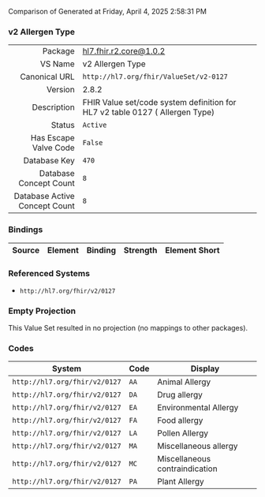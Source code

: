Comparison of 
Generated at Friday, April 4, 2025 2:58:31 PM

### v2 Allergen Type

|      |     |
| ---: | --- |
| Package | hl7.fhir.r2.core@1.0.2 |
| VS Name | v2 Allergen Type |
| Canonical URL | `http://hl7.org/fhir/ValueSet/v2-0127` |
| Version | 2.8.2 |
| Description | FHIR Value set/code system definition for HL7 v2 table 0127 ( Allergen Type) |
| Status | `Active` |
| Has Escape Valve Code | `False` |
| Database Key | `470` |
| Database Concept Count | `8` |
| Database Active Concept Count | `8` |
### Bindings

| Source | Element | Binding | Strength | Element Short |
| ------ | ------- | ------- | -------- | ------------- |

### Referenced Systems

* `http://hl7.org/fhir/v2/0127`
### Empty Projection

This Value Set resulted in no projection (no mappings to other packages).

### Codes

| System | Code | Display |
| ------ | ---- | ------- |
| `http://hl7.org/fhir/v2/0127` | `AA` | Animal Allergy |
| `http://hl7.org/fhir/v2/0127` | `DA` | Drug allergy |
| `http://hl7.org/fhir/v2/0127` | `EA` | Environmental Allergy |
| `http://hl7.org/fhir/v2/0127` | `FA` | Food allergy |
| `http://hl7.org/fhir/v2/0127` | `LA` | Pollen Allergy |
| `http://hl7.org/fhir/v2/0127` | `MA` | Miscellaneous allergy |
| `http://hl7.org/fhir/v2/0127` | `MC` | Miscellaneous contraindication |
| `http://hl7.org/fhir/v2/0127` | `PA` | Plant Allergy |
